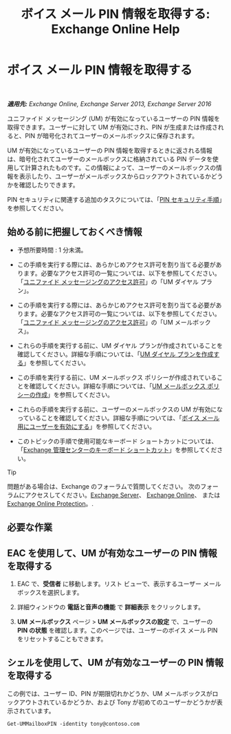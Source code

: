﻿---
title: 'ボイス メール PIN 情報を取得する: Exchange Online Help'
TOCTitle: ボイス メール PIN 情報を取得する
ms:assetid: 01517cca-99fe-46b2-b586-19e8d2707728
ms:mtpsurl: https://technet.microsoft.com/ja-jp/library/Aa995900(v=EXCHG.150)
ms:contentKeyID: 54651668
ms.date: 05/22/2018
mtps_version: v=EXCHG.150
ms.translationtype: HT
---

# ボイス メール PIN 情報を取得する

 

_**適用先:** Exchange Online, Exchange Server 2013, Exchange Server 2016_

ユニファイド メッセージング (UM) が有効になっているユーザーの PIN 情報を取得できます。ユーザーに対して UM が有効にされ、PIN が生成または作成されると、PIN が暗号化されてユーザーのメールボックスに保存されます。

UM が有効になっているユーザーの PIN 情報を取得するときに返される情報は、暗号化されてユーザーのメールボックスに格納されている PIN データを使用して計算されたものです。この情報によって、ユーザーのメールボックスの情報を表示したり、ユーザーがメールボックスからロックアウトされているかどうかを確認したりできます。

PIN セキュリティに関連する追加のタスクについては、「[PIN セキュリティ手順](pin-security-procedures-exchange-2013-help.md)」を参照してください。

## 始める前に把握しておくべき情報

  - 予想所要時間 : 1 分未満。

  - この手順を実行する際には、あらかじめアクセス許可を割り当てる必要があります。必要なアクセス許可の一覧については、以下を参照してください。「[ユニファイド メッセージングのアクセス許可](unified-messaging-permissions-exchange-2013-help.md)」の「UM ダイヤル プラン」。

  - この手順を実行する際には、あらかじめアクセス許可を割り当てる必要があります。必要なアクセス許可の一覧については、以下を参照してください。「[ユニファイド メッセージングのアクセス許可](unified-messaging-permissions-exchange-2013-help.md)」の「UM メールボックス」。

  - これらの手順を実行する前に、UM ダイヤル プランが作成されていることを確認してください。詳細な手順については、「[UM ダイヤル プランを作成する](create-a-um-dial-plan-exchange-2013-help.md)」を参照してください。

  - この手順を実行する前に、UM メールボックス ポリシーが作成されていることを確認してください。詳細な手順については、「[UM メールボックス ポリシーの作成](create-a-um-mailbox-policy-exchange-2013-help.md)」を参照してください。

  - これらの手順を実行する前に、ユーザーのメールボックスの UM が有効になっていることを確認してください。詳細な手順については、「[ボイス メール用にユーザーを有効にする](enable-a-user-for-voice-mail-exchange-2013-help.md)」を参照してください。

  - このトピックの手順で使用可能なキーボード ショートカットについては、「[Exchange 管理センターのキーボード ショートカット](keyboard-shortcuts-in-the-exchange-admin-center-exchange-online-protection-help.md)」を参照してください。


> [!TIP]
> 問題がある場合は、Exchange のフォーラムで質問してください。 次のフォーラムにアクセスしてください。<A href="https://go.microsoft.com/fwlink/p/?linkid=60612">Exchange Server</A>、 <A href="https://go.microsoft.com/fwlink/p/?linkid=267542">Exchange Online</A>、 または <A href="https://go.microsoft.com/fwlink/p/?linkid=285351">Exchange Online Protection</A>。.



## 必要な作業

## EAC を使用して、UM が有効なユーザーの PIN 情報を取得する

1.  EAC で、<strong>受信者</strong> に移動します。リスト ビューで、表示するユーザー メールボックスを選択します。

2.  詳細ウィンドウの <strong>電話と音声の機能</strong> で <strong>詳細表示</strong> をクリックします。

3.  <strong>UM メールボックス</strong> ページ \> <strong>UM メールボックスの設定</strong> で、ユーザーの <strong>PIN の状態</strong> を確認します。このページでは、ユーザーのボイス メール PIN をリセットすることもできます。

## シェルを使用して、UM が有効なユーザーの PIN 情報を取得する

この例では、ユーザー ID、PIN が期限切れかどうか、UM メールボックスがロックアウトされているかどうか、および Tony が初めてのユーザーかどうかが表示されています。

    Get-UMMailboxPIN -identity tony@contoso.com

